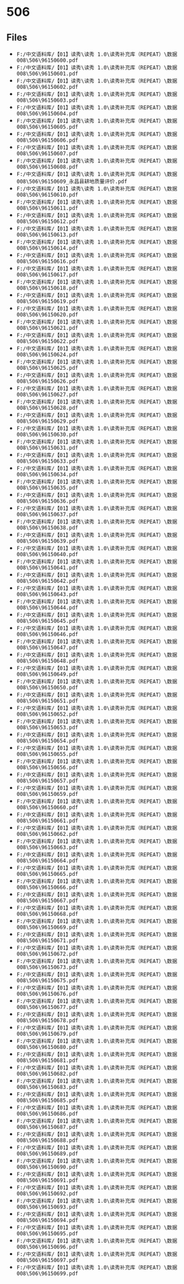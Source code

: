 # 506

## Files

- `F:/中文语料库/【01】读秀\读秀 1.0\读秀补充库（REPEAT）\数据008\506\96150600.pdf`
- `F:/中文语料库/【01】读秀\读秀 1.0\读秀补充库（REPEAT）\数据008\506\96150601.pdf`
- `F:/中文语料库/【01】读秀\读秀 1.0\读秀补充库（REPEAT）\数据008\506\96150602.pdf`
- `F:/中文语料库/【01】读秀\读秀 1.0\读秀补充库（REPEAT）\数据008\506\96150603.pdf`
- `F:/中文语料库/【01】读秀\读秀 1.0\读秀补充库（REPEAT）\数据008\506\96150604.pdf`
- `F:/中文语料库/【01】读秀\读秀 1.0\读秀补充库（REPEAT）\数据008\506\96150605.pdf`
- `F:/中文语料库/【01】读秀\读秀 1.0\读秀补充库（REPEAT）\数据008\506\96150606.pdf`
- `F:/中文语料库/【01】读秀\读秀 1.0\读秀补充库（REPEAT）\数据008\506\96150607.pdf`
- `F:/中文语料库/【01】读秀\读秀 1.0\读秀补充库（REPEAT）\数据008\506\96150608.pdf`
- `F:/中文语料库/【01】读秀\读秀 1.0\读秀补充库（REPEAT）\数据008\506\96150609_永昌县耕地质量评价.pdf`
- `F:/中文语料库/【01】读秀\读秀 1.0\读秀补充库（REPEAT）\数据008\506\96150610.pdf`
- `F:/中文语料库/【01】读秀\读秀 1.0\读秀补充库（REPEAT）\数据008\506\96150611.pdf`
- `F:/中文语料库/【01】读秀\读秀 1.0\读秀补充库（REPEAT）\数据008\506\96150612.pdf`
- `F:/中文语料库/【01】读秀\读秀 1.0\读秀补充库（REPEAT）\数据008\506\96150613.pdf`
- `F:/中文语料库/【01】读秀\读秀 1.0\读秀补充库（REPEAT）\数据008\506\96150614.pdf`
- `F:/中文语料库/【01】读秀\读秀 1.0\读秀补充库（REPEAT）\数据008\506\96150616.pdf`
- `F:/中文语料库/【01】读秀\读秀 1.0\读秀补充库（REPEAT）\数据008\506\96150617.pdf`
- `F:/中文语料库/【01】读秀\读秀 1.0\读秀补充库（REPEAT）\数据008\506\96150618.pdf`
- `F:/中文语料库/【01】读秀\读秀 1.0\读秀补充库（REPEAT）\数据008\506\96150619.pdf`
- `F:/中文语料库/【01】读秀\读秀 1.0\读秀补充库（REPEAT）\数据008\506\96150620.pdf`
- `F:/中文语料库/【01】读秀\读秀 1.0\读秀补充库（REPEAT）\数据008\506\96150621.pdf`
- `F:/中文语料库/【01】读秀\读秀 1.0\读秀补充库（REPEAT）\数据008\506\96150622.pdf`
- `F:/中文语料库/【01】读秀\读秀 1.0\读秀补充库（REPEAT）\数据008\506\96150624.pdf`
- `F:/中文语料库/【01】读秀\读秀 1.0\读秀补充库（REPEAT）\数据008\506\96150625.pdf`
- `F:/中文语料库/【01】读秀\读秀 1.0\读秀补充库（REPEAT）\数据008\506\96150626.pdf`
- `F:/中文语料库/【01】读秀\读秀 1.0\读秀补充库（REPEAT）\数据008\506\96150627.pdf`
- `F:/中文语料库/【01】读秀\读秀 1.0\读秀补充库（REPEAT）\数据008\506\96150628.pdf`
- `F:/中文语料库/【01】读秀\读秀 1.0\读秀补充库（REPEAT）\数据008\506\96150629.pdf`
- `F:/中文语料库/【01】读秀\读秀 1.0\读秀补充库（REPEAT）\数据008\506\96150630.pdf`
- `F:/中文语料库/【01】读秀\读秀 1.0\读秀补充库（REPEAT）\数据008\506\96150631.pdf`
- `F:/中文语料库/【01】读秀\读秀 1.0\读秀补充库（REPEAT）\数据008\506\96150633.pdf`
- `F:/中文语料库/【01】读秀\读秀 1.0\读秀补充库（REPEAT）\数据008\506\96150634.pdf`
- `F:/中文语料库/【01】读秀\读秀 1.0\读秀补充库（REPEAT）\数据008\506\96150635.pdf`
- `F:/中文语料库/【01】读秀\读秀 1.0\读秀补充库（REPEAT）\数据008\506\96150636.pdf`
- `F:/中文语料库/【01】读秀\读秀 1.0\读秀补充库（REPEAT）\数据008\506\96150637.pdf`
- `F:/中文语料库/【01】读秀\读秀 1.0\读秀补充库（REPEAT）\数据008\506\96150638.pdf`
- `F:/中文语料库/【01】读秀\读秀 1.0\读秀补充库（REPEAT）\数据008\506\96150639.pdf`
- `F:/中文语料库/【01】读秀\读秀 1.0\读秀补充库（REPEAT）\数据008\506\96150640.pdf`
- `F:/中文语料库/【01】读秀\读秀 1.0\读秀补充库（REPEAT）\数据008\506\96150641.pdf`
- `F:/中文语料库/【01】读秀\读秀 1.0\读秀补充库（REPEAT）\数据008\506\96150642.pdf`
- `F:/中文语料库/【01】读秀\读秀 1.0\读秀补充库（REPEAT）\数据008\506\96150643.pdf`
- `F:/中文语料库/【01】读秀\读秀 1.0\读秀补充库（REPEAT）\数据008\506\96150644.pdf`
- `F:/中文语料库/【01】读秀\读秀 1.0\读秀补充库（REPEAT）\数据008\506\96150645.pdf`
- `F:/中文语料库/【01】读秀\读秀 1.0\读秀补充库（REPEAT）\数据008\506\96150646.pdf`
- `F:/中文语料库/【01】读秀\读秀 1.0\读秀补充库（REPEAT）\数据008\506\96150647.pdf`
- `F:/中文语料库/【01】读秀\读秀 1.0\读秀补充库（REPEAT）\数据008\506\96150648.pdf`
- `F:/中文语料库/【01】读秀\读秀 1.0\读秀补充库（REPEAT）\数据008\506\96150649.pdf`
- `F:/中文语料库/【01】读秀\读秀 1.0\读秀补充库（REPEAT）\数据008\506\96150650.pdf`
- `F:/中文语料库/【01】读秀\读秀 1.0\读秀补充库（REPEAT）\数据008\506\96150651.pdf`
- `F:/中文语料库/【01】读秀\读秀 1.0\读秀补充库（REPEAT）\数据008\506\96150652.pdf`
- `F:/中文语料库/【01】读秀\读秀 1.0\读秀补充库（REPEAT）\数据008\506\96150653.pdf`
- `F:/中文语料库/【01】读秀\读秀 1.0\读秀补充库（REPEAT）\数据008\506\96150654.pdf`
- `F:/中文语料库/【01】读秀\读秀 1.0\读秀补充库（REPEAT）\数据008\506\96150655.pdf`
- `F:/中文语料库/【01】读秀\读秀 1.0\读秀补充库（REPEAT）\数据008\506\96150656.pdf`
- `F:/中文语料库/【01】读秀\读秀 1.0\读秀补充库（REPEAT）\数据008\506\96150657.pdf`
- `F:/中文语料库/【01】读秀\读秀 1.0\读秀补充库（REPEAT）\数据008\506\96150659.pdf`
- `F:/中文语料库/【01】读秀\读秀 1.0\读秀补充库（REPEAT）\数据008\506\96150660.pdf`
- `F:/中文语料库/【01】读秀\读秀 1.0\读秀补充库（REPEAT）\数据008\506\96150661.pdf`
- `F:/中文语料库/【01】读秀\读秀 1.0\读秀补充库（REPEAT）\数据008\506\96150662.pdf`
- `F:/中文语料库/【01】读秀\读秀 1.0\读秀补充库（REPEAT）\数据008\506\96150663.pdf`
- `F:/中文语料库/【01】读秀\读秀 1.0\读秀补充库（REPEAT）\数据008\506\96150664.pdf`
- `F:/中文语料库/【01】读秀\读秀 1.0\读秀补充库（REPEAT）\数据008\506\96150665.pdf`
- `F:/中文语料库/【01】读秀\读秀 1.0\读秀补充库（REPEAT）\数据008\506\96150666.pdf`
- `F:/中文语料库/【01】读秀\读秀 1.0\读秀补充库（REPEAT）\数据008\506\96150667.pdf`
- `F:/中文语料库/【01】读秀\读秀 1.0\读秀补充库（REPEAT）\数据008\506\96150668.pdf`
- `F:/中文语料库/【01】读秀\读秀 1.0\读秀补充库（REPEAT）\数据008\506\96150669.pdf`
- `F:/中文语料库/【01】读秀\读秀 1.0\读秀补充库（REPEAT）\数据008\506\96150671.pdf`
- `F:/中文语料库/【01】读秀\读秀 1.0\读秀补充库（REPEAT）\数据008\506\96150672.pdf`
- `F:/中文语料库/【01】读秀\读秀 1.0\读秀补充库（REPEAT）\数据008\506\96150673.pdf`
- `F:/中文语料库/【01】读秀\读秀 1.0\读秀补充库（REPEAT）\数据008\506\96150675.pdf`
- `F:/中文语料库/【01】读秀\读秀 1.0\读秀补充库（REPEAT）\数据008\506\96150676.pdf`
- `F:/中文语料库/【01】读秀\读秀 1.0\读秀补充库（REPEAT）\数据008\506\96150677.pdf`
- `F:/中文语料库/【01】读秀\读秀 1.0\读秀补充库（REPEAT）\数据008\506\96150678.pdf`
- `F:/中文语料库/【01】读秀\读秀 1.0\读秀补充库（REPEAT）\数据008\506\96150679.pdf`
- `F:/中文语料库/【01】读秀\读秀 1.0\读秀补充库（REPEAT）\数据008\506\96150680.pdf`
- `F:/中文语料库/【01】读秀\读秀 1.0\读秀补充库（REPEAT）\数据008\506\96150681.pdf`
- `F:/中文语料库/【01】读秀\读秀 1.0\读秀补充库（REPEAT）\数据008\506\96150682.pdf`
- `F:/中文语料库/【01】读秀\读秀 1.0\读秀补充库（REPEAT）\数据008\506\96150683.pdf`
- `F:/中文语料库/【01】读秀\读秀 1.0\读秀补充库（REPEAT）\数据008\506\96150685.pdf`
- `F:/中文语料库/【01】读秀\读秀 1.0\读秀补充库（REPEAT）\数据008\506\96150686.pdf`
- `F:/中文语料库/【01】读秀\读秀 1.0\读秀补充库（REPEAT）\数据008\506\96150687.pdf`
- `F:/中文语料库/【01】读秀\读秀 1.0\读秀补充库（REPEAT）\数据008\506\96150688.pdf`
- `F:/中文语料库/【01】读秀\读秀 1.0\读秀补充库（REPEAT）\数据008\506\96150689.pdf`
- `F:/中文语料库/【01】读秀\读秀 1.0\读秀补充库（REPEAT）\数据008\506\96150690.pdf`
- `F:/中文语料库/【01】读秀\读秀 1.0\读秀补充库（REPEAT）\数据008\506\96150691.pdf`
- `F:/中文语料库/【01】读秀\读秀 1.0\读秀补充库（REPEAT）\数据008\506\96150692.pdf`
- `F:/中文语料库/【01】读秀\读秀 1.0\读秀补充库（REPEAT）\数据008\506\96150693.pdf`
- `F:/中文语料库/【01】读秀\读秀 1.0\读秀补充库（REPEAT）\数据008\506\96150694.pdf`
- `F:/中文语料库/【01】读秀\读秀 1.0\读秀补充库（REPEAT）\数据008\506\96150695.pdf`
- `F:/中文语料库/【01】读秀\读秀 1.0\读秀补充库（REPEAT）\数据008\506\96150696.pdf`
- `F:/中文语料库/【01】读秀\读秀 1.0\读秀补充库（REPEAT）\数据008\506\96150697.pdf`
- `F:/中文语料库/【01】读秀\读秀 1.0\读秀补充库（REPEAT）\数据008\506\96150699.pdf`
